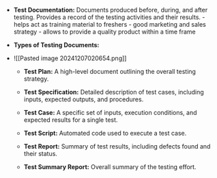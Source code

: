 - **Test Documentation:** Documents produced before, during, and after testing. Provides a record of the testing activities and their results.
	  - helps act as training material to freshers
	  - good marketing and sales strategy 
	  - allows to provide a quality product within a time frame
    
- **Types of Testing Documents:**
- ![[Pasted image 20241207020654.png]]
    
    - **Test Plan:** A high-level document outlining the overall testing strategy.
        
    - **Test Specification:** Detailed description of test cases, including inputs, expected outputs, and procedures.
        
    - **Test Case:** A specific set of inputs, execution conditions, and expected results for a single test.
        
    - **Test Script:** Automated code used to execute a test case.
        
    - **Test Report:** Summary of test results, including defects found and their status.
        
    - **Test Summary Report:** Overall summary of the testing effort.